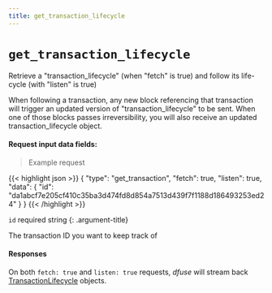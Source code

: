 ```yaml
---
title: get_transaction_lifecycle
---
```


# `get_transaction_lifecycle`

Retrieve a "transaction_lifecycle" (when "fetch" is true) and follow
its life-cycle (with "listen" is true)

When following a transaction, any new block referencing that transaction
will trigger an updated version of "transaction_lifecycle" to be sent.
When one of those blocks passes irreversibility, you will also receive
an updated transaction_lifecycle object.

#### Request input data fields:

> Example request

{{< highlight json >}}
{
  "type": "get_transaction",
  "fetch": true,
  "listen": true,
  "data": {
    "id": "da1abcf7e205cf410c35ba3d474fd8d854a7513d439f7f1188d186493253ed24"
  }
}
{{< /highlight >}}

`id` required string
{: .argument-title}

The transaction ID you want to keep track of


#### Responses

On both `fetch: true` and `listen: true` requests, _dfuse_ will stream back [TransactionLifecycle](#type-TransactionLifecycle) objects.
